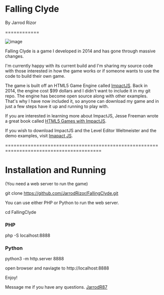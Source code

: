 Falling Clyde
============

By Jarrod Rizor

============

![image](https://user-images.githubusercontent.com/1922801/111210615-d4209280-85a3-11eb-832e-5a377ea376bc.png)

Falling Clyde is a game I developed in 2014 and has gone through massive changes.

I'm currently happy with its current build and I'm sharing my source code with those interested
in how the game works or if someone wants to use the code to build their own game. 

The game is built off an HTML5 Game Engine called [ImpactJS](https://github.com/phoboslab/impact). Back in 2014, the engine cost $99 dollars 
and I didn't want to include it in my git repo. The engine has become open source along with other examples. That's why I have now included it, so anyone can download my game and in just a few steps have it up and running to play with.

If you are interested in learning more about ImpactJS, Jesse Freeman wrote a great book called 
[HTML5 Games with ImpactJS](https://www.amazon.com/Building-HTML5-Games-ImpactJS-Introduction-ebook/dp/B007AU3D70).

If you wish to download ImpactJS and the Level Editor Weltmeister and the demo examples, visit [Imapact JS](https://impactjs.com/download).

========================================================================================

# Installation and Running
(You need a web server to run the game)

git clone https://github.com/JarrodRizor/FallingClyde.git

You can use either PHP or Python to run the web server.

cd FallingClyde

### PHP 
php -S localhost:8888

### Python
python3 -m http.server 8888

open browser and naviagte to http://localhost:8888 

Enjoy!

Message me if you have any questions.
[JarrodR87](https://twitter.com/JarrodR87)
